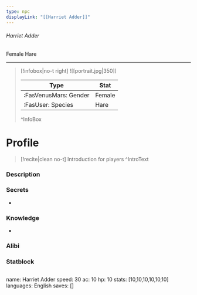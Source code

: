 ```yaml
---
type: npc
displayLink: "[[Harriet Adder]]"
---
```


###### Harriet Adder
<span class="sub2">Female Hare </span>
___

> [!infobox|no-t right]
> ![[portrait.jpg|350]]
>
> | Type | Stat |
> | ---- | ---- |
> | :FasVenusMars: Gender | Female |
> | :FasUser: Species | Hare |
>^InfoBox

# Profile

> [!recite|clean no-t]
>	Introduction for players
>^IntroText

### Description


### Secrets
- 

### Knowledge
- 

### Alibi 


### Statblock
>```statblock
name: Harriet Adder
speed: 30
ac: 10
hp: 10
stats: [10,10,10,10,10,10]
languages: English
saves: []